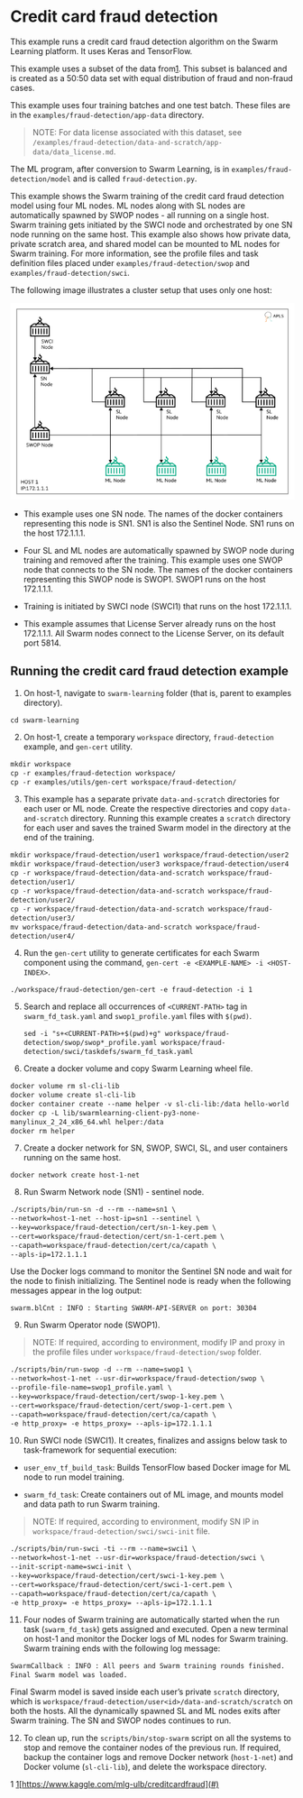 # <a name="GUID-0B85BF67-C19C-4D10-9EA0-94A48C179FB8"/> Credit card fraud detection

This example runs a credit card fraud detection algorithm on the Swarm Learning platform. It uses Keras and TensorFlow.

This example uses a subset of the data from[1](#). This subset is balanced and is created as a 50:50 data set with equal distribution of fraud and non-fraud cases.

This example uses four training batches and one test batch. These files are in the `examples/fraud-detection/app-data` directory.

<blockquote>
NOTE: For data license associated with this dataset, see <code>/examples/fraud-detection/data-and-scratch/app-data/data_license.md</code>.

</blockquote>

The ML program, after conversion to Swarm Learning, is in `examples/fraud-detection/model` and is called `fraud-detection.py`.

This example shows the Swarm training of the credit card fraud detection model using four ML nodes. ML nodes along with SL nodes are automatically spawned by SWOP nodes - all running on a single host. Swarm training gets initiated by the SWCI node and orchestrated by one SN node running on the same host. This example also shows how private data, private scratch area, and shared model can be mounted to ML nodes for Swarm training. For more information, see the profile files and task definition files placed under `examples/fraud-detection/swop` and `examples/fraud-detection/swci`.

The following image illustrates a cluster setup that uses only one host:

![Credit Card Fraud Detection](/docs/User/GUID-BE2185B8-5C3B-4BD3-91FF-9ABC77D0720C-high.png)

-   This example uses one SN node. The names of the docker containers representing this node is SN1. SN1 is also the Sentinel Node. SN1 runs on the host 172.1.1.1.

-   Four SL and ML nodes are automatically spawned by SWOP node during training and removed after the training. This example uses one SWOP node that connects to the SN node. The names of the docker containers representing this SWOP node is SWOP1. SWOP1 runs on the host 172.1.1.1.

-   Training is initiated by SWCI node \(SWCI1\) that runs on the host 172.1.1.1.

-   This example assumes that License Server already runs on the host 172.1.1.1. All Swarm nodes connect to the License Server, on its default port 5814.


## <a name="GUID-3FADC998-63FD-4058-A7B8-F172469E01F3"/> Running the credit card fraud detection example

1.  On host-1, navigate to `swarm-learning` folder (that is, parent to examples directory).

```
cd swarm-learning
```

2.  On host-1, create a temporary `workspace` directory, `fraud-detection` example, and `gen-cert` utility.

```
mkdir workspace
cp -r examples/fraud-detection workspace/
cp -r examples/utils/gen-cert workspace/fraud-detection/
```

3.  This example has a separate private `data-and-scratch` directories for each user or ML node. Create the respective directories and copy `data-and-scratch` directory. Running this example creates a `scratch` directory for each user and saves the trained Swarm model in the directory at the end of the training.

```
mkdir workspace/fraud-detection/user1 workspace/fraud-detection/user2
mkdir workspace/fraud-detection/user3 workspace/fraud-detection/user4
cp -r workspace/fraud-detection/data-and-scratch workspace/fraud-detection/user1/
cp -r workspace/fraud-detection/data-and-scratch workspace/fraud-detection/user2/
cp -r workspace/fraud-detection/data-and-scratch workspace/fraud-detection/user3/
mv workspace/fraud-detection/data-and-scratch workspace/fraud-detection/user4/

```

4.  Run the `gen-cert` utility to generate certificates for each Swarm component using the command, `gen-cert -e <EXAMPLE-NAME> -i <HOST-INDEX>`.

```
./workspace/fraud-detection/gen-cert -e fraud-detection -i 1
```

5.  Search and replace all occurrences of `<CURRENT-PATH>` tag in `swarm_fd_task.yaml` and `swop1_profile.yaml` files with `$(pwd)`.

    ```
    sed -i "s+<CURRENT-PATH>+$(pwd)+g" workspace/fraud-detection/swop/swop*_profile.yaml workspace/fraud-detection/swci/taskdefs/swarm_fd_task.yaml
    
    ```

6.  Create a docker volume and copy Swarm Learning wheel file.

```
docker volume rm sl-cli-lib
docker volume create sl-cli-lib
docker container create --name helper -v sl-cli-lib:/data hello-world
docker cp -L lib/swarmlearning-client-py3-none-manylinux_2_24_x86_64.whl helper:/data
docker rm helper

```

7.  Create a docker network for SN, SWOP, SWCI, SL, and user containers running on the same host.

```
docker network create host-1-net

```

8.  Run Swarm Network node \(SN1\) - sentinel node.

```
./scripts/bin/run-sn -d --rm --name=sn1 \
--network=host-1-net --host-ip=sn1 --sentinel \
--key=workspace/fraud-detection/cert/sn-1-key.pem \
--cert=workspace/fraud-detection/cert/sn-1-cert.pem \
--capath=workspace/fraud-detection/cert/ca/capath \
--apls-ip=172.1.1.1
```

Use the Docker logs command to monitor the Sentinel SN node and wait for the node to finish initializing. The Sentinel node is ready when the following messages appear in the log output:

```
swarm.blCnt : INFO : Starting SWARM-API-SERVER on port: 30304
```

9.  Run Swarm Operator node \(SWOP1\).

<blockquote>
    
NOTE: If required, according to environment, modify IP and proxy in the profile files under <code>workspace/fraud-detection/swop</code> folder.

</blockquote>

```
./scripts/bin/run-swop -d --rm --name=swop1 \
--network=host-1-net --usr-dir=workspace/fraud-detection/swop \
--profile-file-name=swop1_profile.yaml \
--key=workspace/fraud-detection/cert/swop-1-key.pem \
--cert=workspace/fraud-detection/cert/swop-1-cert.pem \
--capath=workspace/fraud-detection/cert/ca/capath \
-e http_proxy= -e https_proxy= --apls-ip=172.1.1.1
```

10. Run SWCI node \(SWCI1\). It creates, finalizes and assigns below task to task-framework for sequential execution:

-   `user_env_tf_build_task`: Builds TensorFlow based Docker image for ML node to run model training.

-   `swarm_fd_task`: Create containers out of ML image, and mounts model and data path to run Swarm training.

<blockquote>
    
NOTE: If required, according to environment, modify SN IP in <code>workspace/fraud-detection/swci/swci-init</code> file.

</blockquote>

```
./scripts/bin/run-swci -ti --rm --name=swci1 \
--network=host-1-net --usr-dir=workspace/fraud-detection/swci \
--init-script-name=swci-init \
--key=workspace/fraud-detection/cert/swci-1-key.pem \
--cert=workspace/fraud-detection/cert/swci-1-cert.pem \
--capath=workspace/fraud-detection/cert/ca/capath \
-e http_proxy= -e https_proxy= --apls-ip=172.1.1.1
```

11. Four nodes of Swarm training are automatically started when the run task (`swarm_fd_task`) gets assigned and executed. Open a new terminal on host-1 and monitor the Docker logs of ML nodes for Swarm training. Swarm training ends with the following log message:

```
SwarmCallback : INFO : All peers and Swarm training rounds finished. Final Swarm model was loaded.
```

Final Swarm model is saved inside each user’s private `scratch` directory, which is `workspace/fraud-detection/user<id>/data-and-scratch/scratch` on both the hosts. All the dynamically spawned SL and ML nodes exits after Swarm training. The SN and SWOP nodes continues to run.

12. To clean up, run the `scripts/bin/stop-swarm` script on all the systems to stop and remove the container nodes of the previous run. If required, backup the container logs and remove Docker network (`host-1-net`) and Docker volume (`sl-cli-lib`), and delete the workspace directory.


1 [1](#)[https://www.kaggle.com/mlg-ulb/creditcardfraud](#)
